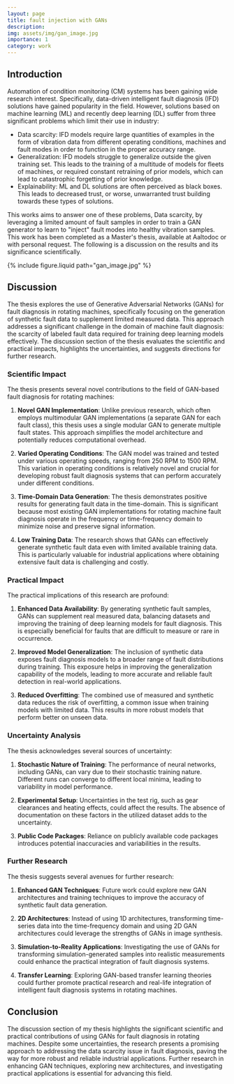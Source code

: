 ```yaml
---
layout: page
title: fault injection with GANs
description:
img: assets/img/gan_image.jpg
importance: 1
category: work
---
```


## Introduction

Automation of condition monitoring (CM) systems has been gaining wide research interest. Specifically, data-driven intelligent fault diagnosis (IFD) solutions have gained popularity in the field. However, solutions based on machine learning (ML) and recently deep learning (DL) suffer from three significant problems which limit their use in industry:

- Data scarcity: IFD models require large quantities of examples in the form of vibration data from different operating conditions, machines and fault modes in order to function in the proper accuracy range.
- Generalization: IFD models struggle to generalize outside the given training set. This leads to the training of a multitude of models for fleets of machines, or required constant retraining of prior models, which can lead to catastrophic forgetting of prior knowledge.
- Explainability: ML and DL solutions are often perceived as black boxes. This leads to decreased trust, or worse, unwarranted trust building towards these types of solutions.

This works aims to answer one of these problems, Data scarcity, by leveraging a limited amount of fault samples in order to train a GAN generator to learn to "inject" fault modes into healthy vibration samples. This work has been completed as a Master's thesis, available at Aaltodoc or with personal request. The following is a discussion on the results and its significance scientifically.

<div class="row justify-content-sm-center">
  <div class="col-sm-8 mt-3 mt-md-0">
    {% include figure.liquid path="gan_image.jpg" %}
  </div>
</div>

## Discussion

The thesis explores the use of Generative Adversarial Networks (GANs) for fault diagnosis in rotating machines, specifically focusing on the generation of synthetic fault data to supplement limited measured data. This approach addresses a significant challenge in the domain of machine fault diagnosis: the scarcity of labeled fault data required for training deep learning models effectively. The discussion section of the thesis evaluates the scientific and practical impacts, highlights the uncertainties, and suggests directions for further research.

### Scientific Impact

The thesis presents several novel contributions to the field of GAN-based fault diagnosis for rotating machines:

1. **Novel GAN Implementation**: Unlike previous research, which often employs multimodular GAN implementations (a separate GAN for each fault class), this thesis uses a single modular GAN to generate multiple fault states. This approach simplifies the model architecture and potentially reduces computational overhead.

2. **Varied Operating Conditions**: The GAN model was trained and tested under various operating speeds, ranging from 250 RPM to 1500 RPM. This variation in operating conditions is relatively novel and crucial for developing robust fault diagnosis systems that can perform accurately under different conditions.

3. **Time-Domain Data Generation**: The thesis demonstrates positive results for generating fault data in the time-domain. This is significant because most existing GAN implementations for rotating machine fault diagnosis operate in the frequency or time-frequency domain to minimize noise and preserve signal information.

4. **Low Training Data**: The research shows that GANs can effectively generate synthetic fault data even with limited available training data. This is particularly valuable for industrial applications where obtaining extensive fault data is challenging and costly.

### Practical Impact

The practical implications of this research are profound:

1. **Enhanced Data Availability**: By generating synthetic fault samples, GANs can supplement real measured data, balancing datasets and improving the training of deep learning models for fault diagnosis. This is especially beneficial for faults that are difficult to measure or rare in occurrence.

2. **Improved Model Generalization**: The inclusion of synthetic data exposes fault diagnosis models to a broader range of fault distributions during training. This exposure helps in improving the generalization capability of the models, leading to more accurate and reliable fault detection in real-world applications.

3. **Reduced Overfitting**: The combined use of measured and synthetic data reduces the risk of overfitting, a common issue when training models with limited data. This results in more robust models that perform better on unseen data.

### Uncertainty Analysis

The thesis acknowledges several sources of uncertainty:

1. **Stochastic Nature of Training**: The performance of neural networks, including GANs, can vary due to their stochastic training nature. Different runs can converge to different local minima, leading to variability in model performance.

2. **Experimental Setup**: Uncertainties in the test rig, such as gear clearances and heating effects, could affect the results. The absence of documentation on these factors in the utilized dataset adds to the uncertainty.

3. **Public Code Packages**: Reliance on publicly available code packages introduces potential inaccuracies and variabilities in the results.

### Further Research

The thesis suggests several avenues for further research:

1. **Enhanced GAN Techniques**: Future work could explore new GAN architectures and training techniques to improve the accuracy of synthetic fault data generation.

2. **2D Architectures**: Instead of using 1D architectures, transforming time-series data into the time-frequency domain and using 2D GAN architectures could leverage the strengths of GANs in image synthesis.

3. **Simulation-to-Reality Applications**: Investigating the use of GANs for transforming simulation-generated samples into realistic measurements could enhance the practical integration of fault diagnosis systems.

4. **Transfer Learning**: Exploring GAN-based transfer learning theories could further promote practical research and real-life integration of intelligent fault diagnosis systems in rotating machines.

## Conclusion

The discussion section of my thesis highlights the significant scientific and practical contributions of using GANs for fault diagnosis in rotating machines. Despite some uncertainties, the research presents a promising approach to addressing the data scarcity issue in fault diagnosis, paving the way for more robust and reliable industrial applications. Further research in enhancing GAN techniques, exploring new architectures, and investigating practical applications is essential for advancing this field.
